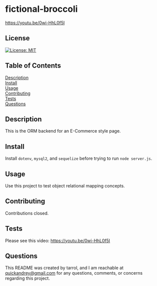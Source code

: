 # fictional-broccoli
https://youtu.be/0wi-HhL0f5I

## License
[![License: MIT](https://img.shields.io/badge/License-MIT-yellow.svg)](https://opensource.org/licenses/MIT)

## Table of Contents
[Description](#description)   
[Install](#install)    
[Usage](#usage)   
[Contributing](#contributing)   
[Tests](#tests)   
[Questions](#questions)   

## Description
This is the ORM backend for an E-Commerce style page.

## Install
Install ```dotenv```, ```mysql2```, and ```sequelize``` before trying to run ```node server.js```.

## Usage
Use this project to test object relational mapping concepts.

## Contributing
Contributions closed.

## Tests
Please see this video: https://youtu.be/0wi-HhL0f5I

## Questions
This README was created by tarrol, and I am reachable at quickandrey@gmail.com for any questions, comments, or concerns regarding this project.
